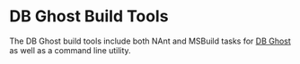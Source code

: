 DB Ghost Build Tools
=============

The DB Ghost build tools include both NAnt and MSBuild tasks for [DB Ghost](http://www.innovartis.co.uk/) as well as a command line utility.